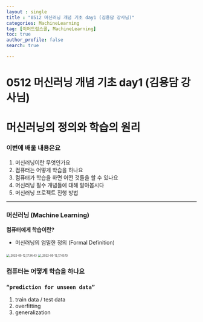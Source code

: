 ```yaml
---
layout : single
title : "0512 머신러닝 개념 기초 day1 (김용담 강사님)"
categories: MachineLearning
tag: [이어드림스쿨, MachineLearning]
toc: true
author_profile: false
search: true

---
```




# 0512 머신러닝 개념 기초 day1 (김용담 강사님)

# 머신러닝의 정의와 학습의 원리

### 이번에 배울 내용은요

1. 머신러닝이란 무엇인가요
2. 컴퓨터는 어떻게 학습을 하나요
3. 컴퓨터가 학습을 하면 어떤 것들을 할 수 있나요
4. 머신러닝 필수 개념들에 대해 알아봅시다
5. 머신러닝 프로젝트 진행 방법

---

### 머신러닝 (Machine Learning)

**컴퓨터에게 학습이란?**

- 머신러닝의 엄밀한 정의 (Formal Definition)

<img src="../../images/2022-06-01-0512머신러닝개념기초day1-김용담강사님cca8085340f84046bdfc556a95810157/_2022-05-12_17.34.43.png" alt="_2022-05-12_17.34.43" style="zoom:50%;" />

<img src="../../images/2022-06-01-0512머신러닝개념기초day1-김용담강사님cca8085340f84046bdfc556a95810157/_2022-05-12_17.43.13.png" alt="_2022-05-12_17.43.13" style="zoom:50%;" />

### 컴퓨터는 어떻게 학습을 하나요

### `“prediction for unseen data”`

1. train data / test data
2. overfitting
3. generalization